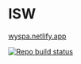 # ISW

[wyspa.netlify.app](https://wyspa.netlify.app/)

[![Repo build status](https://github.com/fmal/wyspa-www/workflows/CI-CD/badge.svg)](https://github.com/fmal/wyspa-www/actions)
